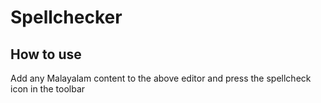 
# Spellchecker

<script setup>
import Spellchecker from './components/Spellchecker.vue'
</script>


<Spellchecker/>

## How to use

Add any Malayalam content to the above editor and press the spellcheck icon in the toolbar